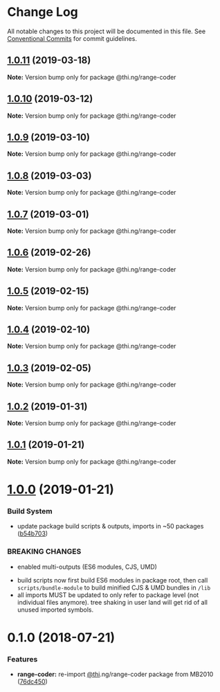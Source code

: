 # Change Log

All notable changes to this project will be documented in this file.
See [Conventional Commits](https://conventionalcommits.org) for commit guidelines.

## [1.0.11](https://github.com/thi-ng/umbrella/compare/@thi.ng/range-coder@1.0.10...@thi.ng/range-coder@1.0.11) (2019-03-18)

**Note:** Version bump only for package @thi.ng/range-coder





## [1.0.10](https://github.com/thi-ng/umbrella/compare/@thi.ng/range-coder@1.0.9...@thi.ng/range-coder@1.0.10) (2019-03-12)

**Note:** Version bump only for package @thi.ng/range-coder





## [1.0.9](https://github.com/thi-ng/umbrella/compare/@thi.ng/range-coder@1.0.8...@thi.ng/range-coder@1.0.9) (2019-03-10)

**Note:** Version bump only for package @thi.ng/range-coder





## [1.0.8](https://github.com/thi-ng/umbrella/compare/@thi.ng/range-coder@1.0.7...@thi.ng/range-coder@1.0.8) (2019-03-03)

**Note:** Version bump only for package @thi.ng/range-coder





## [1.0.7](https://github.com/thi-ng/umbrella/compare/@thi.ng/range-coder@1.0.6...@thi.ng/range-coder@1.0.7) (2019-03-01)

**Note:** Version bump only for package @thi.ng/range-coder





## [1.0.6](https://github.com/thi-ng/umbrella/compare/@thi.ng/range-coder@1.0.5...@thi.ng/range-coder@1.0.6) (2019-02-26)

**Note:** Version bump only for package @thi.ng/range-coder





## [1.0.5](https://github.com/thi-ng/umbrella/compare/@thi.ng/range-coder@1.0.4...@thi.ng/range-coder@1.0.5) (2019-02-15)

**Note:** Version bump only for package @thi.ng/range-coder





## [1.0.4](https://github.com/thi-ng/umbrella/compare/@thi.ng/range-coder@1.0.3...@thi.ng/range-coder@1.0.4) (2019-02-10)

**Note:** Version bump only for package @thi.ng/range-coder





## [1.0.3](https://github.com/thi-ng/umbrella/compare/@thi.ng/range-coder@1.0.2...@thi.ng/range-coder@1.0.3) (2019-02-05)

**Note:** Version bump only for package @thi.ng/range-coder





## [1.0.2](https://github.com/thi-ng/umbrella/compare/@thi.ng/range-coder@1.0.1...@thi.ng/range-coder@1.0.2) (2019-01-31)

**Note:** Version bump only for package @thi.ng/range-coder





## [1.0.1](https://github.com/thi-ng/umbrella/compare/@thi.ng/range-coder@1.0.0...@thi.ng/range-coder@1.0.1) (2019-01-21)

**Note:** Version bump only for package @thi.ng/range-coder





# [1.0.0](https://github.com/thi-ng/umbrella/compare/@thi.ng/range-coder@0.1.28...@thi.ng/range-coder@1.0.0) (2019-01-21)


### Build System

* update package build scripts & outputs, imports in ~50 packages ([b54b703](https://github.com/thi-ng/umbrella/commit/b54b703))


### BREAKING CHANGES

* enabled multi-outputs (ES6 modules, CJS, UMD)

- build scripts now first build ES6 modules in package root, then call
  `scripts/bundle-module` to build minified CJS & UMD bundles in `/lib`
- all imports MUST be updated to only refer to package level
  (not individual files anymore). tree shaking in user land will get rid of
  all unused imported symbols.


<a name="0.1.0"></a>
# 0.1.0 (2018-07-21)


### Features

* **range-coder:** re-import [@thi](https://github.com/thi).ng/range-coder package from MB2010 ([76dc450](https://github.com/thi-ng/umbrella/commit/76dc450))
